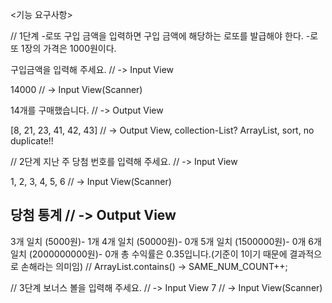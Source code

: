 <기능 요구사항>

// 1단계
-로또 구입 금액을 입력하면 구입 금액에 해당하는 로또를 발급해야 한다.
-로또 1장의 가격은 1000원이다.

구입금액을 입력해 주세요. // -> Input View

14000 // -> Input View(Scanner)

14개를 구매했습니다. // -> Output View

[8, 21, 23, 41, 42, 43] // -> Output View, collection-List? ArrayList, sort, no duplicate!!



// 2단계
지난 주 당첨 번호를 입력해 주세요. // -> Input View

1, 2, 3, 4, 5, 6 // -> Input View(Scanner)

당첨 통계 // -> Output View
---------
3개 일치 (5000원)- 1개
4개 일치 (50000원)- 0개
5개 일치 (1500000원)- 0개
6개 일치 (2000000000원)- 0개
총 수익률은 0.35입니다.(기준이 1이기 때문에 결과적으로 손해라는 의미임) // ArrayList.contains() -> SAME_NUM_COUNT++;


// 3단계
보너스 볼을 입력해 주세요. // -> Input View
7 // -> Input View(Scanner)

